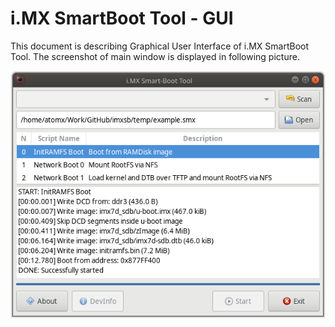 i.MX SmartBoot Tool - GUI
=========================

This document is describing Graphical User Interface of i.MX SmartBoot Tool.
The screenshot of main window is displayed in following picture.

<p align="center">
  <img src="images/imxsb_gtkui.png" alt="i.MX SmartBoot Tool GUI: Main window"/>
</p>
